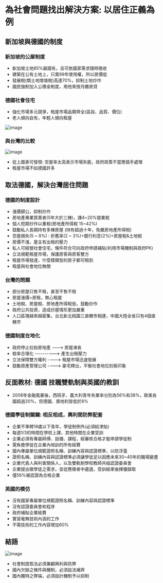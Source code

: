 # 為社會問題找出解決方案: 以居住正義為例
## 新加坡與德國的制度
### 新加坡的公屋制度
* 新加坡土地85%屬國有，且可依國家需求隨時徵收
* 建築在公有土地上，只賣99年使用權，所以房價低
* 發展稅(類土地增值稅)高達70%，抑制土地炒作
* 國民強制加入公積金制度，用他來按月繳房貸
### 德國社會住宅
* 強化市場多元競爭，租屋市場品類齊全(區段、品質、價位)
* 老人傾向自有，年輕人傾向租屋

![image](https://user-images.githubusercontent.com/62127656/158088423-27fc869c-7c33-4430-87e1-a78e0d05497e.png)
### 與台灣的比較
![image](https://user-images.githubusercontent.com/62127656/158088508-f19a35ec-c3b7-4d34-9cbb-3905e8e5ffdf.png)
* 從上圖表可發現: 空屋率太高表示市場失能，政府政策不當應插手處理
* 租屋市場不如德國許多
## 取法德國，解決台灣居住問題
### 德國的制度設計
* 漲價歸公，抑制炒作
* 房地產專業買賣者(5年大於三棟)，課4~20%營業稅
* 個人短期炒作以重稅(房地產所得稅 15~42%)
* 鼓勵私人長期持有多棟房屋 (持有超過十年，免繳房地產所得稅)
* 空屋損失(5 ~ 8%) : 折舊率(2 ~ 3%)+銀行利息(2%)+房屋稅&土地稅
* 房價不漲，屋主有出租的壓力
* 私人可經營社會住宅，條件符合可向政府申請補貼(利用市場機制與政府PK)
* 立法規範租屋市場，保護房客與房客雙方
* 租屋市場發達，什麼樣類型的房子都可租到
* 租屋與社會地位無關
### 台灣的問題
* 部分房屋只售不租，甚至不售不租
* 房屋漲價>房租，無心租屋
* 土地稅、房屋稅、房地產所得稅低，鼓勵炒作
* 政府公共投資，造成炒屋情形更加嚴重
* 人口區塊越來越密集，台北新北桃園三直轄市相連，中國大陸全省只有4個直轄市
### 德國制度在地化
* 政府停止拉抬房地產 ---> 房屋凍長
* 稅率合理化 ---------->  產生出租壓力
* 立法保障雙方權利 ----> 租屋市場迅速發展
* 鼓勵資產管理公司 ----> 豪宅釋出，平衡社會地位刻板印象
## 反面教材: 德國 技職雙軌制與英國的教訓
* 2008年金融風暴後，西班牙、義大利青年失業率分別為56%和38%，歐美各國超過20%，但德國、奧地利皆低於8%
### 德國學徒制關鍵: 相反相成，興利間防弊配套
* 企業不準聘18歲以下青年，學徒制例外(必須給津貼)
* 每週1/3的時間在學校上課，其他時間在企業受訓
* 企業必須有專屬師傅、設備、課程，經審核合格才能申請學徒制
* 需負擔學徒在企業內培訓的所有經費
* 國內專屬單位規範證照名稱、訓練內容與認證標準，以防浮濫
* 證照名稱、訓練內容與認證標準必須讓學徒足以因應未來30~40年的職場變遷
* 企業代表人與利害關係人，以及雙軌制學校教師共組認證委員會
* 企業提出徵學徒之需求，並從應徵者中遴選，受訓結束後擇優錄取
* 僅56%被認證為合格企業
### 英國的模仿
* 沒有國家專屬單位規範證照名稱、訓練內容與認證標準
* 沒有認證委員會和程序
* 政府補貼企業經費
* 實習毫無技術內涵的工作
* 不需技術的工作內容增加60%
## 結語
![image](https://user-images.githubusercontent.com/62127656/158091246-dd205269-1189-4988-90b3-cf1799a85430.png)

* 社會制度取法必須兼顧興利與防弊
* 國內欠缺之條件與機制，必須設法補齊
* 國內獨特之弊端，必須設計機制予以抑制

